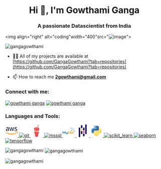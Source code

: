 <h1 align="center">Hi 👋, I'm Gowthami Ganga</h1>
<h3 align="center">A passionate Datascientist from India</h3>

<img align="right" alt="coding"width="400"src="![image](https://github.com/GangaGowthami/Gowthami-Profile/assets/131700676/2a15d3e8-20ce-4199-b892-637240e2d226)">

<p align="left"> <img src="https://komarev.com/ghpvc/?username=gangagowthami&label=Profile%20views&color=0e75b6&style=flat" alt="gangagowthami" /> </p>

- 👨‍💻 All of my projects are available at [https://github.com/GangaGowthami?tab=repositories](https://github.com/GangaGowthami?tab=repositories)

- 📫 How to reach me **2gowthami@gmail.com**


<h3 align="left">Connect with me:</h3>
<p align="left">
<a href="https://linkedin.com/in/gowthami ganga" target="blank"><img align="center" src="https://raw.githubusercontent.com/rahuldkjain/github-profile-readme-generator/master/src/images/icons/Social/linked-in-alt.svg" alt="gowthami ganga" height="30" width="40" /></a>
<a href="https://kaggle.com/gowthami ganga" target="blank"><img align="center" src="https://raw.githubusercontent.com/rahuldkjain/github-profile-readme-generator/master/src/images/icons/Social/kaggle.svg" alt="gowthami ganga" height="30" width="40" /></a>
</p>

<h3 align="left">Languages and Tools:</h3>
<p align="left"> <a href="https://aws.amazon.com" target="_blank" rel="noreferrer"> <img src="https://raw.githubusercontent.com/devicons/devicon/master/icons/amazonwebservices/amazonwebservices-original-wordmark.svg" alt="aws" width="40" height="40"/> </a> <a href="https://git-scm.com/" target="_blank" rel="noreferrer"> <img src="https://www.vectorlogo.zone/logos/git-scm/git-scm-icon.svg" alt="git" width="40" height="40"/> </a> <a href="https://gulpjs.com" target="_blank" rel="noreferrer"> <img src="https://raw.githubusercontent.com/devicons/devicon/master/icons/gulp/gulp-plain.svg" alt="gulp" width="40" height="40"/> </a> <a href="https://www.microsoft.com/en-us/sql-server" target="_blank" rel="noreferrer"> <img src="https://www.svgrepo.com/show/303229/microsoft-sql-server-logo.svg" alt="mssql" width="40" height="40"/> </a> <a href="https://www.mysql.com/" target="_blank" rel="noreferrer"> <img src="https://raw.githubusercontent.com/devicons/devicon/master/icons/mysql/mysql-original-wordmark.svg" alt="mysql" width="40" height="40"/> </a> <a href="https://pandas.pydata.org/" target="_blank" rel="noreferrer"> <img src="https://raw.githubusercontent.com/devicons/devicon/2ae2a900d2f041da66e950e4d48052658d850630/icons/pandas/pandas-original.svg" alt="pandas" width="40" height="40"/> </a> <a href="https://www.python.org" target="_blank" rel="noreferrer"> <img src="https://raw.githubusercontent.com/devicons/devicon/master/icons/python/python-original.svg" alt="python" width="40" height="40"/> </a> <a href="https://scikit-learn.org/" target="_blank" rel="noreferrer"> <img src="https://upload.wikimedia.org/wikipedia/commons/0/05/Scikit_learn_logo_small.svg" alt="scikit_learn" width="40" height="40"/> </a> <a href="https://seaborn.pydata.org/" target="_blank" rel="noreferrer"> <img src="https://seaborn.pydata.org/_images/logo-mark-lightbg.svg" alt="seaborn" width="40" height="40"/> </a> <a href="https://www.tensorflow.org" target="_blank" rel="noreferrer"> <img src="https://www.vectorlogo.zone/logos/tensorflow/tensorflow-icon.svg" alt="tensorflow" width="40" height="40"/> </a> </p>

<p><img align="left" src="https://github-readme-stats.vercel.app/api/top-langs?username=gangagowthami&show_icons=true&locale=en&layout=compact" alt="gangagowthami" /></p>

<p>&nbsp;<img align="center" src="https://github-readme-stats.vercel.app/api?username=gangagowthami&show_icons=true&locale=en" alt="gangagowthami" /></p>

<p><img align="center" src="https://github-readme-streak-stats.herokuapp.com/?user=gangagowthami&" alt="gangagowthami" /></p>
